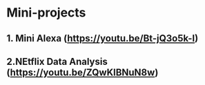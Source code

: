 # Mini-projects
## 1. Mini Alexa (https://youtu.be/Bt-jQ3o5k-I)
## 2.NEtflix Data Analysis (https://youtu.be/ZQwKIBNuN8w)
